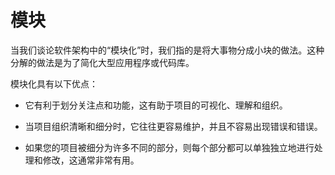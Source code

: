 # 模块

当我们谈论软件架构中的“模块化”时，我们指的是将大事物分成小块的做法。这种分解的做法是为了简化大型应用程序或代码库。

模块化具有以下优点：

* 它有利于划分关注点和功能，这有助于项目的可视化、理解和组织。

* 当项目组织清晰和细分时，它往往更容易维护，并且不容易出现错误和错误。

* 如果您的项目被细分为许多不同的部分，则每个部分都可以单独独立地进行处理和修改，这通常非常有用。